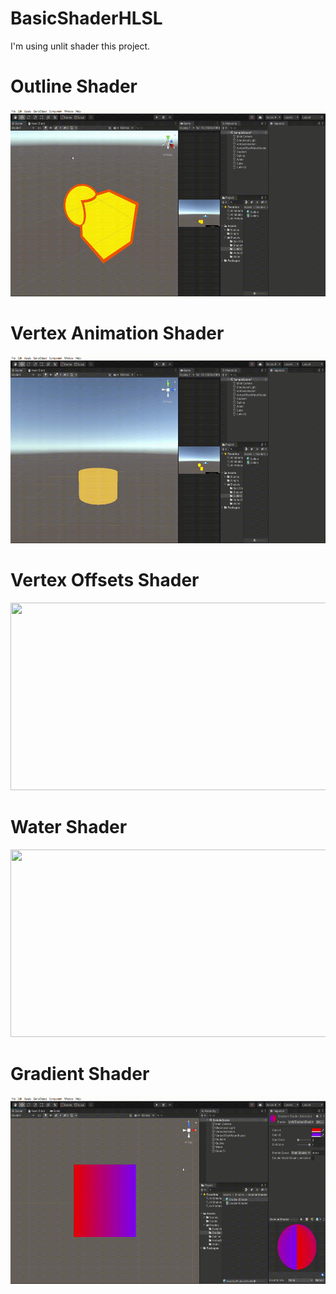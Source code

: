 # BasicShaderHLSL

I'm using unlit shader this project.
<h1>Outline Shader</h1>
<img style="width:600px; height:300px;" src="https://raw.githubusercontent.com/sukrubeyy/BasicShaderHLSL/main/Gifs/Outline.gif"/>

<h1>Vertex Animation Shader</h1>
<img style="width:600px; height:300px;" src="https://raw.githubusercontent.com/sukrubeyy/BasicShaderHLSL/main/Gifs/VertexAnimation.gif"/>

<h1>Vertex Offsets Shader</h1>
<img style="width:600px; height:300px;" src="https://github.com/sukrubeyy/BasicShaderHLSL/blob/main/Gifs/VertexOffsets.gif"/>

<h1>Water Shader</h1>
<img style="width:600px; height:300px;" src="https://github.com/sukrubeyy/BasicShaderHLSL/blob/main/Gifs/Water_Trim.gif"/>

<h1>Gradient Shader</h1>
<img style="width:600px; height:300px;" src="https://raw.githubusercontent.com/sukrubeyy/BasicShaderHLSL/main/Gifs/gradient.gif"/>
